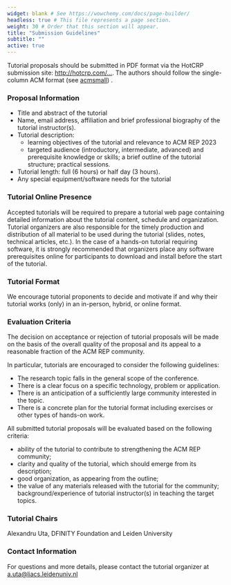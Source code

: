 ```yaml
---
widget: blank # See https://wowchemy.com/docs/page-builder/
headless: true # This file represents a page section.
weight: 30 # Order that this section will appear.
title: "Submission Guidelines"
subtitle: ""
active: true
---
```


Tutorial proposals should be submitted in PDF format via the HotCRP submission site:
http://hotcrp.com/…. The authors should follow the single-column ACM format (see [acmsmall](https://www.overleaf.com/latex/templates/association-for-computing-machinery-acm-large-1-column-format-template/fsyrjmfzcwyy)) .

### Proposal Information

- Title and abstract of the tutorial 
- Name, email address, affiliation and brief professional biography of the tutorial instructor(s).
- Tutorial description:
    - learning objectives of the tutorial and relevance to ACM REP 2023
    - targeted audience (introductory, intermediate, advanced) and prerequisite knowledge or skills;
a brief outline of the tutorial structure; practical sessions.
- Tutorial length: full (6 hours) or half day (3 hours).
- Any special equipment/software needs for the tutorial

### Tutorial Online Presence
Accepted tutorials will be required to prepare a tutorial web page containing detailed information about the tutorial content, schedule and organization. Tutorial organizers are also responsible for the timely production and distribution of all material to be used during the tutorial (slides, notes, technical articles, etc.). In the case of a hands-on tutorial requiring software, it is strongly recommended that organizers place any software prerequisites online for participants to download and install before the start of the tutorial. 

### Tutorial Format
We encourage tutorial proponents to decide and motivate if and why their tutorial works (only) in an in-person, hybrid, or online format. 

### Evaluation Criteria
The decision on acceptance or rejection of tutorial proposals will be made on the basis of the overall quality of the proposal and its appeal to a reasonable fraction of the ACM REP community.

In particular, tutorials are encouraged to consider the following guidelines:
- The research topic falls in the general scope of the conference.
- There is a clear focus on a specific technology, problem or application.
- There is an anticipation of a sufficiently large community interested in the topic.
- There is a concrete plan for the tutorial format including exercises or other types of hands-on work.

All submitted tutorial proposals will be evaluated based on the following criteria:
- ability of the tutorial to contribute to strengthening the ACM REP community;
- clarity and quality of the tutorial, which should emerge from its description;
- good organization, as appearing from the outline;
- the value of any materials released with the tutorial for the community;
background/experience of tutorial instructor(s) in teaching the target topics.

### Tutorial Chairs
Alexandru Uta, DFINITY Foundation and Leiden University

### Contact Information
For questions and more details, please contact the tutorial organizer at a.uta@liacs.leidenuniv.nl


